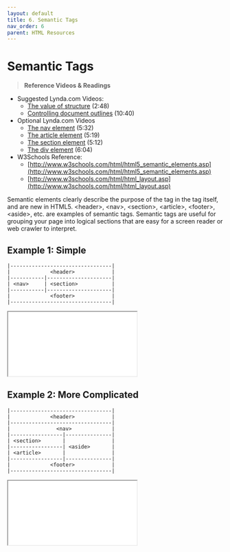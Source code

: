 ```yaml
---
layout: default
title: 6. Semantic Tags
nav_order: 6
parent: HTML Resources
---
```


# Semantic Tags
> **Reference Videos & Readings**
* Suggested Lynda.com Videos:
  * [The value of structure](http://www.lynda.com/HTML-tutorials/value-structure/170427/196152-4.html) (2:48)
  * [Controlling document outlines](http://www.lynda.com/HTML-tutorials/Controlling-document-outlines/170427/196153-4.html) (10:40)
* Optional Lynda.com Videos
  * [The nav element](http://www.lynda.com/HTML-tutorials/nav-element/170427/196154-4.html) (5:32)
  * [The article element](http://www.lynda.com/HTML-tutorials/article-element/170427/196155-4.html) (5:19)
  * [The section element](http://www.lynda.com/HTML-tutorials/section-element/170427/196156-4.html) (5:12)
  * [The div element](http://www.lynda.com/HTML-tutorials/div-element/170427/196158-4.html) (6:04)
* W3Schools Reference:
  * [http://www.w3schools.com/html/html5_semantic_elements.asp](http://www.w3schools.com/html/html5_semantic_elements.asp)
  * [http://www.w3schools.com/html/html_layout.asp](http://www.w3schools.com/html/html_layout.asp)

Semantic elements clearly describe the purpose of the tag in the tag itself, and are new in HTML5. &lt;header&gt;, &lt;nav&gt;, &lt;section&gt;, &lt;article&gt;, &lt;footer&gt;, &lt;aside&gt;, etc. are examples of semantic tags. Semantic tags are useful for grouping your page into logical sections that are easy for a screen reader or web crawler to interpret.

## Example 1: Simple
```
|---------------------------------|
|             <header>            |
|-----------|---------------------|
| <nav>     | <section>           |
|-----------|---------------------|
|             <footer>            |
|---------------------------------|
```
<iframe src="//codepen.io/vanwars/embed/zBYeRm/?theme-id=18654&default-tab=html,result" allowfullscreen="true" class="codepen-frame"></iframe>

## Example 2: More Complicated
```
|---------------------------------|
|             <header>            |
|---------------------------------|
|               <nav>             |
|-----------------|---------------|
| <section>       |               |
|-----------------| <aside>       |
| <article>       |               |
|-----------------|---------------|
|             <footer>            |
|---------------------------------|
```
<iframe src="//codepen.io/vanwars/embed/rLNPoq/?theme-id=18654&default-tab=html,result" allowfullscreen="true" class="codepen-frame"></iframe>
